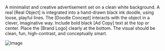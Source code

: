 A minimalist and creative advertisement set on a clean white background.
A real [Real Object] is integrated into a hand-drawn black ink doodle, using loose, playful lines. The [Doodle Concept] interacts with the object in a clever, imaginative way. Include bold black [Ad Copy] text at the top or center. 
Place the [Brand Logo] clearly at the bottom. The visual should be clean, fun, high-contrast, and conceptually smart.

![image](https://github.com/user-attachments/assets/9a1981a6-abff-4d4d-824e-6f6343048466)
